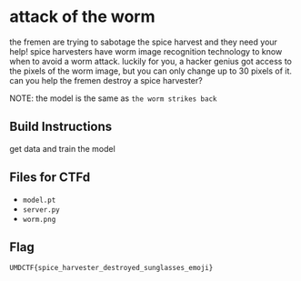 # attack of the worm

the fremen are trying to sabotage the spice harvest and they need your help! spice harvesters have worm image recognition technology to know when to avoid a worm attack. luckily for you, a hacker genius got access to the pixels of the worm image, but you can only change up to 30 pixels of it. can you help the fremen destroy a spice harvester?

NOTE: the model is the same as `the worm strikes back`

## Build Instructions

get data and train the model

## Files for CTFd

- `model.pt`
- `server.py`
- `worm.png`

## Flag

`UMDCTF{spice_harvester_destroyed_sunglasses_emoji}`
